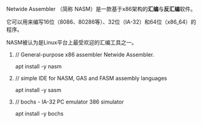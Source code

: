 
Netwide Assembler （简称 NASM）是一款基于x86架构的**汇编**与**反汇编**软件。

它可以用来编写16位（8086、80286等）、32位（IA-32）和64位（x86_64）的程序。 

NASM被认为是Linux平台上最受欢迎的汇编工具之一。

1. // General-purpose x86 assembler Netwide Assembler.

    apt install -y nasm

2. // simple IDE for NASM, GAS and FASM assembly languages

    apt install -y sasm

3. // bochs - IA-32 PC emulator
    386 simulator

    apt install -y bochs

